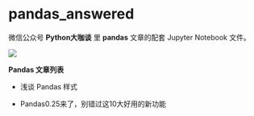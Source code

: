 # pandas_answered

微信公众号 **Python大咖谈** 里 **pandas** 文章的配套 Jupyter Notebook 文件。

![](https://upload-images.jianshu.io/upload_images/3240514-61004f2c71be4a0b.png?imageMogr2/auto-orient/strip%7CimageView2/2/w/1240)

**Pandas 文章列表**

* 浅谈 Pandas 样式

* Pandas0.25来了，别错过这10大好用的新功能
